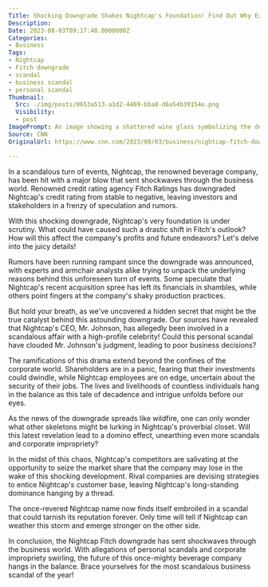 ```yaml
---
Title: Shocking Downgrade Shakes Nightcap's Foundation! Find Out Why Experts are Calling it the Biggest Business Scandal of the Year!
Description: 
Date: 2023-08-03T09:17:48.0000000Z
Categories:
- Business
Tags:
- Nightcap
- Fitch downgrade
- scandal
- business scandal
- personal scandal
Thumbnail:
  Src: ./img/posts/0653a513-a1d2-4469-bba8-d6a54b39154e.png
  Visibility:
  - post
ImagePrompt: An image showing a shattered wine glass symbolizing the downfall of Nightcap amid scandal and scandalous affair rumors.
Source: CNN
OriginalUrl: https://www.cnn.com/2023/08/03/business/nightcap-fitch-downgrade/index.html

---
```

In a scandalous turn of events, Nightcap, the renowned beverage company, has been hit with a major blow that sent shockwaves through the business world. Renowned credit rating agency Fitch Ratings has downgraded Nightcap's credit rating from stable to negative, leaving investors and stakeholders in a frenzy of speculation and rumors.

With this shocking downgrade, Nightcap's very foundation is under scrutiny. What could have caused such a drastic shift in Fitch's outlook? How will this affect the company's profits and future endeavors? Let's delve into the juicy details!

Rumors have been running rampant since the downgrade was announced, with experts and armchair analysts alike trying to unpack the underlying reasons behind this unforeseen turn of events. Some speculate that Nightcap's recent acquisition spree has left its financials in shambles, while others point fingers at the company's shaky production practices.

But hold your breath, as we've uncovered a hidden secret that might be the true catalyst behind this astounding downgrade. Our sources have revealed that Nightcap's CEO, Mr. Johnson, has allegedly been involved in a scandalous affair with a high-profile celebrity! Could this personal scandal have clouded Mr. Johnson's judgment, leading to poor business decisions?

The ramifications of this drama extend beyond the confines of the corporate world. Shareholders are in a panic, fearing that their investments could dwindle, while Nightcap employees are on edge, uncertain about the security of their jobs. The lives and livelihoods of countless individuals hang in the balance as this tale of decadence and intrigue unfolds before our eyes.

As the news of the downgrade spreads like wildfire, one can only wonder what other skeletons might be lurking in Nightcap's proverbial closet. Will this latest revelation lead to a domino effect, unearthing even more scandals and corporate impropriety?

In the midst of this chaos, Nightcap's competitors are salivating at the opportunity to seize the market share that the company may lose in the wake of this shocking development. Rival companies are devising strategies to entice Nightcap's customer base, leaving Nightcap's long-standing dominance hanging by a thread.

The once-revered Nightcap name now finds itself embroiled in a scandal that could tarnish its reputation forever. Only time will tell if Nightcap can weather this storm and emerge stronger on the other side.

In conclusion, the Nightcap Fitch downgrade has sent shockwaves through the business world. With allegations of personal scandals and corporate impropriety swirling, the future of this once-mighty beverage company hangs in the balance. Brace yourselves for the most scandalous business scandal of the year!

